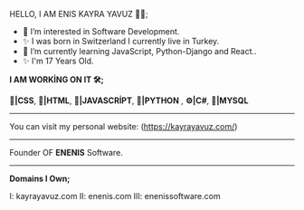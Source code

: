 HELLO, I AM ENIS KAYRA YAVUZ 👨‍💻;
- 👀 I’m interested in Software Development.
- ✨ I was born in Switzerland I currently live in Turkey.
- 🌱 I’m currently learning JavaScript, Python-Django and React..
- ✨ I'm 17 Years Old.

<b>I AM WORKİNG ON IT 🛠️;</b>

<b>📙|CSS</b>, <b>📕|HTML</b>, <b>📒|JAVASCRİPT</b>, <b>📘|PYTHON</b> , <b>⚙️|C#</b>,  <b>💾|MYSQL</b>   

<hr>

You can visit my personal website: (https://kayrayavuz.com/)
<!---
enenis/enenis is a ✨ special ✨ repository because its `README.md` (this file) appears on your GitHub profile.
You can click the Preview link to take a look at your changes.
--->
<!--  -->
<hr>

Founder OF <b>ENENIS</b> Software.

<hr>
<b>Domains I Own;</b>

I: kayrayavuz.com 
II: enenis.com
III: enenissoftware.com
